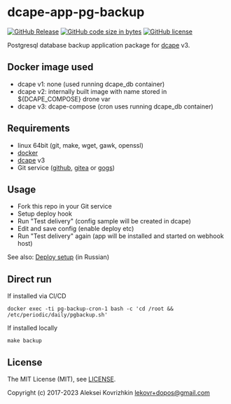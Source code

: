 # dcape-app-pg-backup

[![GitHub Release][1]][2] [![GitHub code size in bytes][3]]() [![GitHub license][4]][5]

[1]: https://img.shields.io/github/release/dopos/dcape-app-pg-backup.svg
[2]: https://github.com/dopos/dcape-app-pg-backup/releases
[3]: https://img.shields.io/github/languages/code-size/dopos/dcape-app-pg-backup.svg
[4]: https://img.shields.io/github/license/dopos/dcape-app-pg-backup.svg
[5]: LICENSE

Postgresql database backup application package for [dcape](https://github.com/dopos/dcape) v3.

## Docker image used

* dcape v1: none (used running dcape_db container)
* dcape v2: internally built image with name stored in ${DCAPE_COMPOSE} drone var
* dcape v3: dcape-compose (cron uses running dcape_db container)

## Requirements

* linux 64bit (git, make, wget, gawk, openssl)
* [docker](http://docker.io)
* [dcape](https://github.com/dopos/dcape) v3
* Git service ([github](https://github.com), [gitea](https://gitea.io) or [gogs](https://gogs.io))

## Usage

* Fork this repo in your Git service
* Setup deploy hook
* Run "Test delivery" (config sample will be created in dcape)
* Edit and save config (enable deploy etc)
* Run "Test delivery" again (app will be installed and started on webhook host)

See also: [Deploy setup](https://github.com/dopos/dcape/blob/master/DEPLOY.md) (in Russian)

## Direct run

If installed via CI/CD
```
docker exec -ti pg-backup-cron-1 bash -c 'cd /root && /etc/periodic/daily/pgbackup.sh'
```
If installed locally
```
make backup
```

## License

The MIT License (MIT), see [LICENSE](LICENSE).

Copyright (c) 2017-2023 Aleksei Kovrizhkin <lekovr+dopos@gmail.com>
